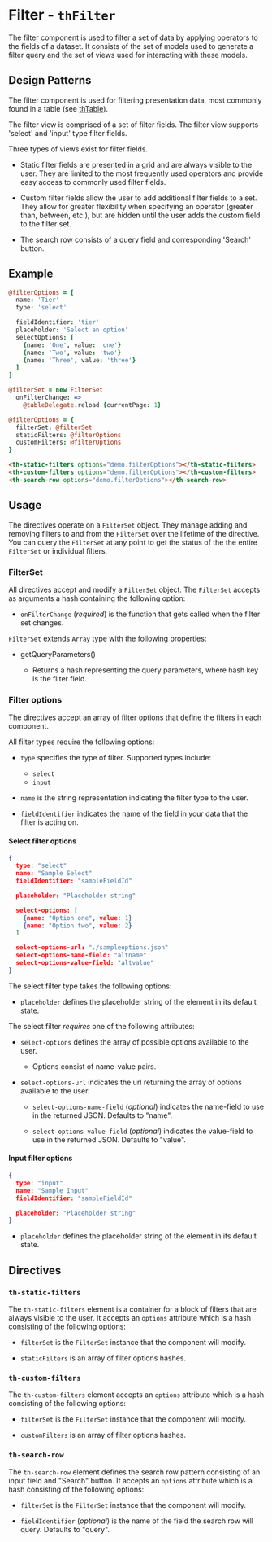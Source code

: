 # Filter - `thFilter`

The filter component is used to filter a set of data by applying operators to
the fields of a dataset. It consists of the set of models used to generate a
filter query and the set of views used for interacting with these models.

## Design Patterns

The filter component is used for filtering presentation data, most commonly
found in a table (see [thTable](.\thTable)).

The filter view is comprised of a set of filter fields. The filter view supports
'select' and 'input' type filter fields.

Three types of views exist for filter fields.

* Static filter fields are presented in a grid and are always visible to the user.
They are limited to the most frequently used operators and provide easy access
to commonly used filter fields.

* Custom filter fields allow the user to add additional filter fields to a set.
They allow for greater flexibility when specifying an operator (greater than,
between, etc.), but are hidden until the user adds the custom field to the
filter set.

* The search row consists of a query field and corresponding 'Search' button.

## Example

```coffeescript
@filterOptions = [
  name: 'Tier'
  type: 'select'

  fieldIdentifier: 'tier'
  placeholder: 'Select an option'
  selectOptions: [
    {name: 'One', value: 'one'}
    {name: 'Two', value: 'two'}
    {name: 'Three', value: 'three'}
  ]
]

@filterSet = new FilterSet
  onFilterChange: =>
    @tableDelegate.reload {currentPage: 1}

@filterOptions = {
  filterSet: @filterSet
  staticFilters: @filterOptions
  customFilters: @filterOptions
}
```

```html
<th-static-filters options="demo.filterOptions"></th-static-filters>
<th-custom-filters options="demo.filterOptions"></th-custom-filters>
<th-search-row options="demo.filterOptions"></th-search-row>
```

## Usage

The directives operate on a `FilterSet` object. They manage
adding and removing filters to and from the `FilterSet` over the lifetime of the
directive. You can query the `FilterSet` at any point to get the status of the
the entire `FilterSet` or individual filters.

### FilterSet

All directives accept and modify a `FilterSet` object. The `FilterSet` accepts
as arguments a hash containing the following option:

* `onFilterChange` (*required*) is the function that gets called when the filter
set changes.

`FilterSet` extends `Array` type with the following properties:

* getQueryParameters()

  * Returns a hash representing the query parameters, where hash key is the
  filter field.

### Filter options

The directives accept an array of filter options that define the filters in each
component.

All filter types require the following options:

* `type` specifies the type of filter. Supported types include:

  * `select`
  * `input`

* `name` is the string representation indicating the filter type to the user.

* `fieldIdentifier` indicates the name of the field in your data that the filter
is acting on.

#### Select filter options

```json
{
  type: "select"
  name: "Sample Select"
  fieldIdentifier: "sampleFieldId"

  placeholder: "Placeholder string"

  select-options: [
    {name: "Option one", value: 1}
    {name: "Option two", value: 2}
  ]

  select-options-url: "./sampleoptions.json"
  select-options-name-field: "altname"
  select-options-value-field: "altvalue"
}
```
The select filter type takes the following options:

* `placeholder` defines the placeholder string of the element in its default
state.

The select filter *requires* one of the following attributes:

* `select-options` defines the array of possible options available to the user.

  * Options consist of name-value pairs.

* `select-options-url` indicates the url returning the array of options
available to the user.

  * `select-options-name-field` (*optional*) indicates the name-field to use in
  the returned JSON. Defaults to "name".

  * `select-options-value-field` (*optional*) indicates the value-field to use
  in the returned JSON. Defaults to "value".

#### Input filter options

```json
{
  type: "input"
  name: "Sample Input"
  fieldIdentifier: "sampleFieldId"

  placeholder: "Placeholder string"
}
```

* `placeholder` defines the placeholder string of the element in its default
state.

## Directives

### `th-static-filters`

The `th-static-filters` element is a container for a block of filters that are
always visible to the user. It accepts an `options` attribute which is a hash
consisting of the following options:

* `filterSet` is the `FilterSet` instance that the component will modify.

* `staticFilters` is an array of filter options hashes.

### `th-custom-filters`

The `th-custom-filters` element accepts an `options` attribute which is a hash
consisting of the following options:

* `filterSet` is the `FilterSet` instance that the component will modify.

* `customFilters` is an array of filter options hashes.

### `th-search-row`

The `th-search-row` element defines the search row pattern consisting of an
input field and "Search" button. It accepts an `options` attribute which is a
hash consisting of the following options:

* `filterSet` is the `FilterSet` instance that the component will modify.

* `fieldIdentifier` (*optional*) is the name of the field the search row will
query. Defaults to "query".
